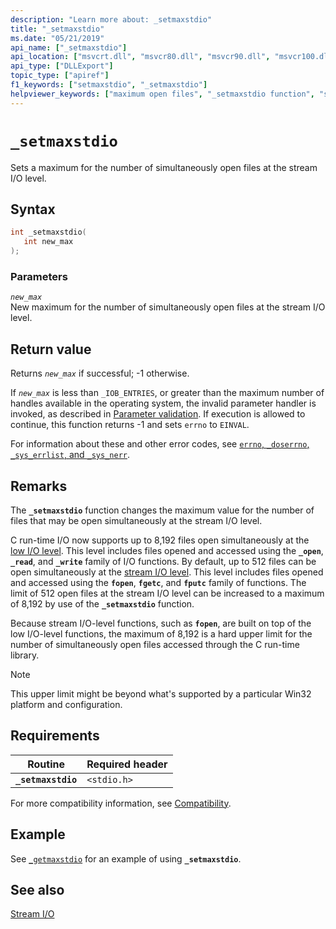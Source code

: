```yaml
---
description: "Learn more about: _setmaxstdio"
title: "_setmaxstdio"
ms.date: "05/21/2019"
api_name: ["_setmaxstdio"]
api_location: ["msvcrt.dll", "msvcr80.dll", "msvcr90.dll", "msvcr100.dll", "msvcr100_clr0400.dll", "msvcr110.dll", "msvcr110_clr0400.dll", "msvcr120.dll", "msvcr120_clr0400.dll", "ucrtbase.dll", "api-ms-win-crt-stdio-l1-1-0.dll"]
api_type: ["DLLExport"]
topic_type: ["apiref"]
f1_keywords: ["setmaxstdio", "_setmaxstdio"]
helpviewer_keywords: ["maximum open files", "_setmaxstdio function", "setmaxstdio function", "open files, maximum"]
---
```

# `_setmaxstdio`

Sets a maximum for the number of simultaneously open files at the stream I/O level.

## Syntax

```C
int _setmaxstdio(
   int new_max
);
```

### Parameters

*`new_max`*\
New maximum for the number of simultaneously open files at the stream I/O level.

## Return value

Returns *`new_max`* if successful; -1 otherwise.

If *`new_max`* is less than `_IOB_ENTRIES`, or greater than the maximum number of handles available in the operating system, the invalid parameter handler is invoked, as described in [Parameter validation](../parameter-validation.md). If execution is allowed to continue, this function returns -1 and sets `errno` to `EINVAL`.

For information about these and other error codes, see [`errno`, `_doserrno`, `_sys_errlist`, and `_sys_nerr`](../errno-doserrno-sys-errlist-and-sys-nerr.md).

## Remarks

The **`_setmaxstdio`** function changes the maximum value for the number of files that may be open simultaneously at the stream I/O level.

C run-time I/O now supports up to 8,192 files open simultaneously at the [low I/O level](../low-level-i-o.md). This level includes files opened and accessed using the **`_open`**, **`_read`**, and **`_write`** family of I/O functions. By default, up to 512 files can be open simultaneously at the [stream I/O level](../stream-i-o.md). This level includes files opened and accessed using the **`fopen`**, **`fgetc`**, and **`fputc`** family of functions. The limit of 512 open files at the stream I/O level can be increased to a maximum of 8,192 by use of the **`_setmaxstdio`** function.

Because stream I/O-level functions, such as **`fopen`**, are built on top of the low I/O-level functions, the maximum of 8,192 is a hard upper limit for the number of simultaneously open files accessed through the C run-time library.

> [!NOTE]
> This upper limit might be beyond what's supported by a particular Win32 platform and configuration.

## Requirements

|Routine|Required header|
|-------------|---------------------|
|**`_setmaxstdio`**|`<stdio.h>`|

For more compatibility information, see [Compatibility](../compatibility.md).

## Example

See [`_getmaxstdio`](getmaxstdio.md) for an example of using **`_setmaxstdio`**.

## See also

[Stream I/O](../stream-i-o.md)

